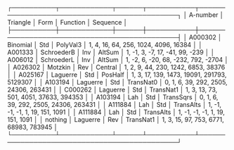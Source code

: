 ┌──────────┬────────────┬──────┬───────────┬─────────────────────────────────────────────┐
│ A-number │ Triangle   │ Form │ Function  │ Sequence                                    │
├──────────┼────────────┼──────┼───────────┼─────────────────────────────────────────────┤
│ A000302  │ Binomial   │ Std  │ PolyVal3  │ 1, 4, 16, 64, 256, 1024, 4096, 16384        │
│ A001333  │ SchroederB │ Inv  │ AltSum    │ 1, -1, 3, -7, 17, -41, 99, -239             │
│ A006012  │ SchroederL │ Inv  │ AltSum    │ 1, -2, 6, -20, 68, -232, 792, -2704         │
│ A026302  │ Motzkin    │ Rev  │ Central   │ 1, 2, 9, 44, 230, 1242, 6853, 38376         │
│ A025167  │ Laguerre   │ Std  │ PosHalf   │ 1, 3, 17, 139, 1473, 19091, 291793, 5129307 │
│ A103194  │ Laguerre   │ Std  │ TransNat0 │ 0, 1, 6, 39, 292, 2505, 24306, 263431       │
│ C000262  │ Laguerre   │ Std  │ TransNat1 │ 1, 3, 13, 73, 501, 4051, 37633, 394353      │
│ A103194  │ Lah        │ Std  │ TransSqrs │ 0, 1, 6, 39, 292, 2505, 24306, 263431       │
│ A111884  │ Lah        │ Std  │ TransAlts │ 1, -1, -1, -1, 1, 19, 151, 1091             │
│ A111884  │ Lah        │ Std  │ TransAlts │ 1, -1, -1, -1, 1, 19, 151, 1091             │
│ nothing  │ Laguerre   │ Rev  │ TransNat1 │ 1, 3, 15, 97, 753, 6771, 68983, 783945      │
└──────────┴────────────┴──────┴───────────┴─────────────────────────────────────────────┘
